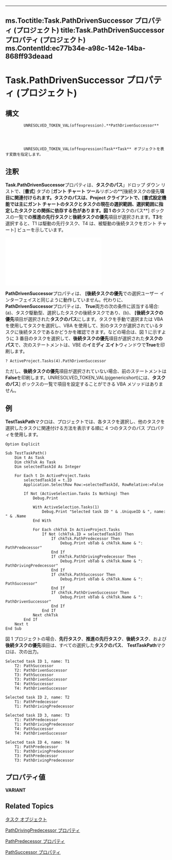 
---
ms.Toctitle:Task.PathDrivenSuccessor プロパティ (プロジェクト)
title:Task.PathDrivenSuccessor プロパティ (プロジェクト)
ms.ContentId:ec77b34e-a98c-142e-14ba-868ff93deaad
---
# Task.PathDrivenSuccessor プロパティ (プロジェクト)





## 構文

            UNRESOLVED_TOKEN_VAL(offexpression).**PathDrivenSuccessor**




            UNRESOLVED_TOKEN_VAL(offexpression)Task**Task** オブジェクトを表す変数を指定します。



## 注釈
**Task.PathDrivenSuccessor**プロパティは、**タスクのパス**」ドロップ ダウン リストで、[**書式**] タブの [**ガント チャート ツール**リボンの**[後続タスクの優先**項目に関連付けられます。タスクのパスは、Project クライアントで、[書式設定機能では主にガント チャートのタスクとタスクの現在の選択範囲、選択範囲に指定したタスクとの関係に依存する色があります。図 1 の**タスクのパス**] ボックスの一覧で**の推進の先行タスク**と**後続タスクの優先**項目が選択されます。**T3**を選択すると、T1 は駆動の先行タスク、T4 は、被駆動の後続タスクをガント チャート] ビューを示しています。

![図 1 です。タスク パス プロパティを使用してタスクを強調表示するのには](b2a3e849-e431-453c-a522-1bcaef49982c.md)




**PathDrivenSuccessor**プロパティは、 **[後続タスクの優先**での選択ユーザー インターフェイスと同じように動作していません。代わりに、 **PathDrivenSuccessor**プロパティは、 **True**両方の次の条件に該当する場合: (a)、タスク駆動型、選択したタスクの後続タスクであり、(b)、 **[後続タスクの優先**項目が選択された**タスクのパス**にします。タスクを手動で選択または VBA を使用してタスクを選択し、VBA を使用して、別のタスクが選択されているタスクに後続タスクであるかどうかを確認できます。などの場合は、図 1 に示すように 3 番目のタスクを選択して、**後続タスクの優先**項目が選択された**タスクのパス**で、次のステートメントは、VBE の**イミディ エイト**ウィンドウで**True**を印刷します。

```vba
? ActiveProject.Tasks(4).PathDrivenSuccessor
```




ただし、**後続タスクの優先**項目が選択されていない場合、前のステートメントは**False**を印刷します。UNRESOLVED_TOKEN_VAL(pjgenericshort)には、**タスクのパス**] ボックスの一覧で項目を設定することができる VBA メソッドはありません。



## 例
**TestTaskPath**マクロは、プロジェクトでは、各タスクを選択し、他のタスクを選択したタスクに関連付ける方法を表示する順に 4 つのタスクのパス プロパティを使用します。

```vba
Option Explicit

Sub TestTaskPath()
    Dim t As Task
    Dim chkTsk As Task
    Dim selectedTaskId As Integer
    
    For Each t In ActiveProject.Tasks
        selectedTaskId = t.ID
        Application.SelectRow Row:=selectedTaskId, RowRelative:=False
            
        If Not (ActiveSelection.Tasks Is Nothing) Then
            Debug.Print
            
            With ActiveSelection.Tasks(1)
                Debug.Print "Selected task ID " & .UniqueID & ", name: " & .Name
            End With
                        
            For Each chkTsk In ActiveProject.Tasks
                If Not (chkTsk.ID = selectedTaskId) Then
                    If chkTsk.PathPredecessor Then
                        Debug.Print vbTab & chkTsk.Name & ": PathPredecessor"
                    End If
                    If chkTsk.PathDrivingPredecessor Then
                        Debug.Print vbTab & chkTsk.Name & ": PathDrivingPredecessor"
                    End If
                    If chkTsk.PathSuccessor Then
                        Debug.Print vbTab & chkTsk.Name & ": PathSuccessor"
                    End If
                    If chkTsk.PathDrivenSuccessor Then
                        Debug.Print vbTab & chkTsk.Name & ": PathDrivenSuccessor"
                    End If
                End If
            Next chkTsk
        End If
    Next t
End Sub
```




図 1 プロジェクトの場合、**先行タスク**、**推進の先行タスク**、**後続タスク**、および**後続タスクの優先**項目は、すべての選択した**タスクのパス**、 **TestTaskPath**マクロは、次の出力。

```sourcecode
Selected task ID 1, name: T1
    T2: PathSuccessor
    T2: PathDrivenSuccessor
    T3: PathSuccessor
    T3: PathDrivenSuccessor
    T4: PathSuccessor
    T4: PathDrivenSuccessor

Selected task ID 2, name: T2
    T1: PathPredecessor
    T1: PathDrivingPredecessor

Selected task ID 3, name: T3
    T1: PathPredecessor
    T1: PathDrivingPredecessor
    T4: PathSuccessor
    T4: PathDrivenSuccessor

Selected task ID 4, name: T4
    T1: PathPredecessor
    T1: PathDrivingPredecessor
    T3: PathPredecessor
    T3: PathDrivingPredecessor
```




## プロパティ値
**VARIANT**



## Related Topics

[タスク オブジェクト](bc6bb4a5-95a6-9d1f-3e28-92b9548a544a.md)

[PathDrivingPredecessor プロパティ](c78f744e-ed0d-8923-fb01-a0e40a14726f.md)

[PathPredecessor プロパティ](f0662677-cab5-10e2-e18c-fc291bfca28b.md)

[PathSuccessor プロパティ](827bf575-d93b-9959-c664-625c0e199699.md)




